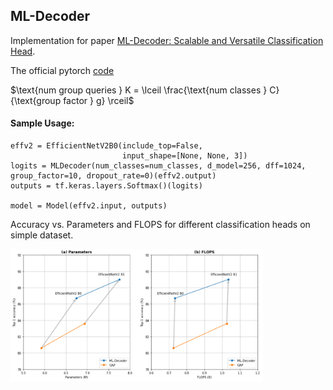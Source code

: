 ## ML-Decoder

Implementation for paper [ML-Decoder: Scalable and Versatile Classification Head](https://arxiv.org/abs/2111.12933).

The official pytorch [code](https://github.com/Alibaba-MIIL/ML_Decoder)


$\text{num group queries } K = \lceil \frac{\text{num classes } C}{\text{group factor } g} \rceil$

#### Sample Usage:

```
effv2 = EfficientNetV2B0(include_top=False, 
                         input_shape=[None, None, 3])
logits = MLDecoder(num_classes=num_classes, d_model=256, dff=1024, group_factor=10, dropout_rate=0)(effv2.output)
outputs = tf.keras.layers.Softmax()(logits)

model = Model(effv2.input, outputs)
```
Accuracy vs. Parameters and FLOPS for different classification heads on simple dataset.

<img src="https://github.com/bdghuy/ML-Decoder/blob/main/img_.PNG" width="404" height="212">
